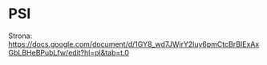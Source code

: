 # PSI
Strona:
https://docs.google.com/document/d/1GY8_wd7JWjrY2luy6pmCtcBrBIExAxGbLBHeBPubLfw/edit?hl=pl&tab=t.0
